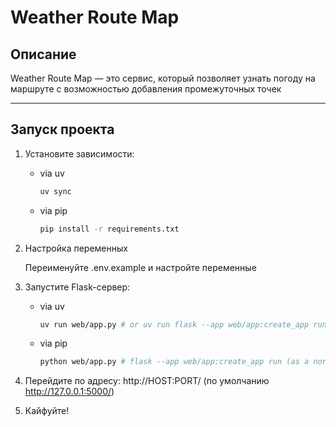 # Weather Route Map

## Описание

Weather Route Map — это сервис, который позволяет узнать погоду на маршруте с возможностью добавления промежуточных точек

---

## Запуск проекта

1. Установите зависимости:
   * via uv
     ```bash
     uv sync
     ```
   * via pip
     ```bash
     pip install -r requirements.txt
     ```

2. Настройка переменных
   
   Переименуйте .env.example и настройте переменные
   
3. Запустите Flask-сервер:
   * via uv
     ```bash
     uv run web/app.py # or uv run flask --app web/app:create_app run (as a normal man)
     ```
   * via pip
     ```bash
     python web/app.py # flask --app web/app:create_app run (as a normal man)
     ```

4. Перейдите по адресу: http://HOST:PORT/ (по умолчанию http://127.0.0.1:5000/)

5. Кайфуйте!
